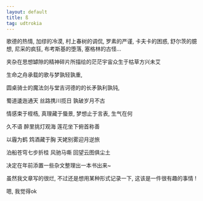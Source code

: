 ```yaml
---
layout: default
title: ß
tag: udtrokia
---
```


歌德的热情, 加缪的冷漠, 村上春树的调侃, 罗素的严谨, 卡夫卡的困惑, 舒尔茨的臆想, 尼采的疯狂, 布考斯基的堕落, 塞格林的古怪...

夹杂在思想罅隙的精神碎片所描绘的茫茫宇宙众生于枯草方兴未艾

生命之舟承载的歌与梦孰轻孰重,

圆桌骑士的魔法剑与堂吉诃德的的长矛孰利孰钝, 

蜀道逶迤通天 丝路携川揽日 孰破岁月不古

情感束于桎梏, 真理藏于蜃景, 梦想止于言表, 生气在何

久不语 醉里挑灯观海 莲花坐下俯首称善

以霾为鹤 鸩酒藏于胸 天姥别雾迎月逆旅

泊船苍穹七步折桂 风驰马嘶 回望云图俱尘土

决定在年前添置一些杂文整理出一本书出来~

虽然我文章写的很烂, 不过还是想用某种形式记录一下, 这该是一件很有趣的事情 ! 

嗯, 我觉得ok
